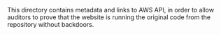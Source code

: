 This directory contains metadata and links to AWS API, in order to allow auditors to prove
that the website is running the original code from the repository without backdoors.
